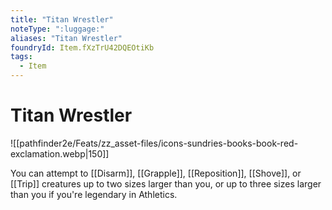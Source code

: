 ```yaml
---
title: "Titan Wrestler"
noteType: ":luggage:"
aliases: "Titan Wrestler"
foundryId: Item.fXzTrU42DQEOtiKb
tags:
  - Item
---
```


# Titan Wrestler
![[pathfinder2e/Feats/zz_asset-files/icons-sundries-books-book-red-exclamation.webp|150]]

You can attempt to [[Disarm]], [[Grapple]], [[Reposition]], [[Shove]], or [[Trip]] creatures up to two sizes larger than you, or up to three sizes larger than you if you're legendary in Athletics.
